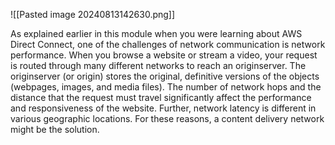 ![[Pasted image 20240813142630.png]]

As explained earlier in this module when you were learning about AWS Direct Connect, one of the challenges of network communication is network performance. When you browse a website or stream a video, your request is routed through many different networks to reach an originserver. The originserver (or origin) stores the original, definitive versions of the objects (webpages, images, and media files). The number of network hops and the distance that the request must travel significantly affect the performance and responsiveness of the website. Further, network latency is different in various geographic locations. For these reasons, a content delivery network might be the solution.

